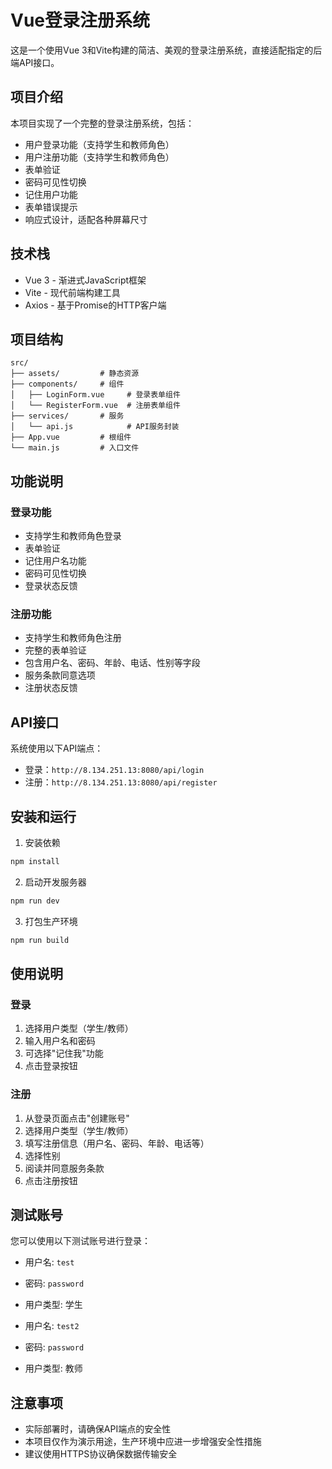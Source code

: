 # Vue登录注册系统

这是一个使用Vue 3和Vite构建的简洁、美观的登录注册系统，直接适配指定的后端API接口。

## 项目介绍

本项目实现了一个完整的登录注册系统，包括：

- 用户登录功能（支持学生和教师角色）
- 用户注册功能（支持学生和教师角色）
- 表单验证
- 密码可见性切换
- 记住用户功能
- 表单错误提示
- 响应式设计，适配各种屏幕尺寸

## 技术栈

- Vue 3 - 渐进式JavaScript框架
- Vite - 现代前端构建工具
- Axios - 基于Promise的HTTP客户端

## 项目结构

```
src/
├── assets/         # 静态资源
├── components/     # 组件
│   ├── LoginForm.vue     # 登录表单组件
│   └── RegisterForm.vue  # 注册表单组件
├── services/       # 服务
│   └── api.js            # API服务封装
├── App.vue         # 根组件
└── main.js         # 入口文件
```

## 功能说明

### 登录功能

- 支持学生和教师角色登录
- 表单验证
- 记住用户名功能
- 密码可见性切换
- 登录状态反馈

### 注册功能

- 支持学生和教师角色注册
- 完整的表单验证
- 包含用户名、密码、年龄、电话、性别等字段
- 服务条款同意选项
- 注册状态反馈

## API接口

系统使用以下API端点：

- 登录：`http://8.134.251.13:8080/api/login`
- 注册：`http://8.134.251.13:8080/api/register`

## 安装和运行

1. 安装依赖

```bash
npm install
```

2. 启动开发服务器

```bash
npm run dev
```

3. 打包生产环境

```bash
npm run build
```

## 使用说明

### 登录

1. 选择用户类型（学生/教师）
2. 输入用户名和密码
3. 可选择"记住我"功能
4. 点击登录按钮

### 注册

1. 从登录页面点击"创建账号"
2. 选择用户类型（学生/教师）
3. 填写注册信息（用户名、密码、年龄、电话等）
4. 选择性别
5. 阅读并同意服务条款
6. 点击注册按钮

## 测试账号

您可以使用以下测试账号进行登录：

- 用户名: `test`
- 密码: `password`
- 用户类型: 学生

- 用户名: `test2`
- 密码: `password`
- 用户类型: 教师

## 注意事项

- 实际部署时，请确保API端点的安全性
- 本项目仅作为演示用途，生产环境中应进一步增强安全性措施
- 建议使用HTTPS协议确保数据传输安全
